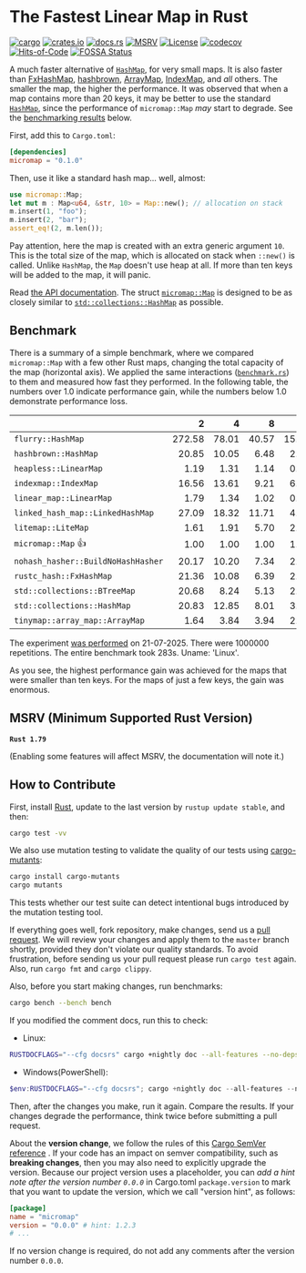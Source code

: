 # The Fastest Linear Map in Rust

[![cargo](https://github.com/yegor256/micromap/actions/workflows/cargo.yml/badge.svg)](https://github.com/yegor256/micromap/actions/workflows/cargo.yml)
[![crates.io](https://img.shields.io/crates/v/micromap.svg)](https://crates.io/crates/micromap)
[![docs.rs](https://img.shields.io/docsrs/micromap)](https://docs.rs/micromap/latest/micromap/)
[![MSRV](https://img.shields.io/badge/MSRV-1.79-ffc832)](https://blog.rust-lang.org/2024/06/13/Rust-1.79.0.html)
[![License](https://img.shields.io/badge/license-MIT-green.svg)](https://github.com/yegor256/micromap/blob/master/LICENSE.txt)
[![codecov](https://codecov.io/gh/yegor256/micromap/branch/master/graph/badge.svg)](https://codecov.io/gh/yegor256/micromap)
[![Hits-of-Code](https://hitsofcode.com/github/yegor256/micromap)](https://hitsofcode.com/view/github/yegor256/micromap)
[![FOSSA Status](https://app.fossa.com/api/projects/git%2Bgithub.com%2Fyegor256%2Fmicromap.svg?type=shield&issueType=license)](https://app.fossa.com/projects/git%2Bgithub.com%2Fyegor256%2Fmicromap?ref=badge_shield&issueType=license)

A much faster alternative of
[`HashMap`](https://doc.rust-lang.org/std/collections/struct.HashMap.html),
for very small maps.
It is also faster than
[FxHashMap](https://github.com/rust-lang/rustc-hash),
[hashbrown](https://github.com/rust-lang/hashbrown),
[ArrayMap](https://github.com/robjtede/tinymap),
[IndexMap](https://crates.io/crates/indexmap),
and _all_ others.
The smaller the map, the higher the performance.
It was observed that when a map contains more than 20 keys,
it may be better to use the standard
[`HashMap`](https://doc.rust-lang.org/std/collections/struct.HashMap.html),
since the performance of `micromap::Map` _may_ start to degrade.
See the [benchmarking results](#benchmark) below.

First, add this to `Cargo.toml`:

```toml
[dependencies]
micromap = "0.1.0"
```

Then, use it like a standard hash map... well, almost:

```rust
use micromap::Map;
let mut m : Map<u64, &str, 10> = Map::new(); // allocation on stack
m.insert(1, "foo");
m.insert(2, "bar");
assert_eq!(2, m.len());
```

Pay attention, here the map is created with an extra generic argument `10`.
This is the total size of the map, which is allocated on stack when `::new()`
is called. Unlike `HashMap`, the `Map` doesn't use heap at all. If more than
ten keys will be added to the map, it will panic.

Read [the API documentation](https://docs.rs/micromap/latest/micromap/).
The struct
[`micromap::Map`](https://docs.rs/micromap/latest/micromap/struct.Map.html)
is designed to be as closely similar to
[`std::collections::HashMap`][std] as possible.

## Benchmark

There is a summary of a simple benchmark, where we compared `micromap::Map` with
a few other Rust maps, changing the total capacity of the map (horizontal axis).
We applied the same interactions
([`benchmark.rs`][rs])
to them and measured how fast they performed. In the following table,
the numbers over 1.0 indicate performance gain,
while the numbers below 1.0 demonstrate performance loss.

<!-- benchmark -->
| | 2 | 4 | 8 | 16 | 32 | 64 | 128 |
| --- | --: | --: | --: | --: | --: | --: | --: |
| `flurry::HashMap` | 272.58 | 78.01 | 40.57 | 15.21 | 11.63 | 5.51 | 3.23 |
| `hashbrown::HashMap` | 20.85 | 10.05 | 6.48 | 2.35 | 1.60 | 0.67 | 0.35 |
| `heapless::LinearMap` | 1.19 | 1.31 | 1.14 | 0.83 | 1.18 | 1.18 | 1.34 |
| `indexmap::IndexMap` | 16.56 | 13.61 | 9.21 | 6.06 | 2.96 | 1.29 | 0.77 |
| `linear_map::LinearMap` | 1.79 | 1.34 | 1.02 | 0.67 | 1.10 | 1.00 | 1.07 |
| `linked_hash_map::LinkedHashMap` | 27.09 | 18.32 | 11.71 | 4.67 | 3.44 | 1.58 | 0.79 |
| `litemap::LiteMap` | 1.61 | 1.91 | 5.70 | 2.48 | 2.11 | 1.01 | 0.61 |
| `micromap::Map` 👍 | 1.00 | 1.00 | 1.00 | 1.00 | 1.00 | 1.00 | 1.00 |
| `nohash_hasher::BuildNoHashHasher` | 20.17 | 10.20 | 7.34 | 2.07 | 1.54 | 0.69 | 0.36 |
| `rustc_hash::FxHashMap` | 21.36 | 10.08 | 6.39 | 2.02 | 1.28 | 0.64 | 0.33 |
| `std::collections::BTreeMap` | 20.68 | 8.24 | 5.13 | 2.75 | 2.48 | 1.18 | 0.72 |
| `std::collections::HashMap` | 20.83 | 12.85 | 8.01 | 3.17 | 2.61 | 1.14 | 0.58 |
| `tinymap::array_map::ArrayMap` | 1.64 | 3.84 | 3.94 | 2.93 | 4.95 | 4.85 | 4.79 |

The experiment [was performed][action] on 21-07-2025.
There were 1000000 repetitions.
The entire benchmark took 283s.
Uname: 'Linux'.

<!-- benchmark -->

As you see, the highest performance gain was achieved for the maps that
were smaller than ten keys.
For the maps of just a few keys, the gain was enormous.

## MSRV (Minimum Supported Rust Version)

**`Rust 1.79`**

(Enabling some features will affect MSRV, the documentation will note it.)

## How to Contribute

First, install [Rust](https://www.rust-lang.org/tools/install), update to the
last version by `rustup update stable`, and then:

```bash
cargo test -vv
```

We also use mutation testing to validate the quality of our tests using [cargo-mutants](https://mutants.rs/):

```bash
cargo install cargo-mutants
cargo mutants
```

This tests whether our test suite can detect intentional bugs introduced by the mutation testing tool.

If everything goes well, fork repository, make changes, send us a
[pull request](https://www.yegor256.com/2014/04/15/github-guidelines.html).
We will review your changes and apply them to the `master` branch shortly,
provided they don't violate our quality standards. To avoid frustration,
before sending us your pull request please run `cargo test` again. Also,
run `cargo fmt` and `cargo clippy`.

Also, before you start making changes, run benchmarks:

```bash
cargo bench --bench bench
```

If you modified the comment docs, run this to check:

* Linux:

```bash
RUSTDOCFLAGS="--cfg docsrs" cargo +nightly doc --all-features --no-deps
```

* Windows(PowerShell):

```PowerShell
$env:RUSTDOCFLAGS="--cfg docsrs"; cargo +nightly doc --all-features --no-deps --open; Remove-Item Env:\RUSTDOCFLAGS
```

Then, after the changes you make, run it again.
Compare the results.
If your changes degrade the performance,
think twice before submitting a pull request.

About the **version change**, we follow the rules of this
[Cargo SemVer reference](https://doc.rust-lang.org/cargo/reference/semver.html)
. If your code has an impact on semver compatibility, such as
**breaking changes**, then you may also need to explicitly upgrade the version.
Because our project version uses a placeholder, you can
_add a hint note after the version number `0.0.0`_ in Cargo.toml
`package.version` to mark that you want to update the version, which we call
"version hint", as follows:

```toml
[package]
name = "micromap"
version = "0.0.0" # hint: 1.2.3
# ...
```

If no version change is required, do not add any comments after the version
number `0.0.0`.

[std]: https://doc.rust-lang.org/std/collections/struct.HashMap.html
[rs]: https://github.com/yegor256/micromap/blob/master/tests/benchmark.rs
[action]: https://github.com/yegor256/micromap/actions/workflows/benchmark.yml
